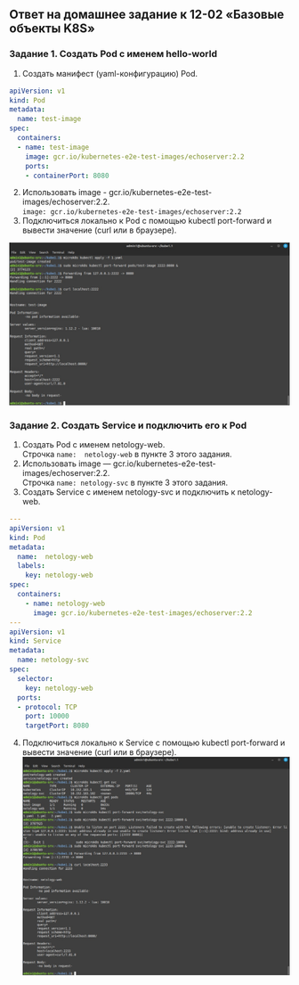 ## Ответ на домашнее задание к 12-02 «Базовые объекты K8S»


### Задание 1. Создать Pod с именем hello-world
1. Создать манифест (yaml-конфигурацию) Pod.  
```yaml
apiVersion: v1
kind: Pod
metadata:
  name: test-image
spec:
  containers:
  - name: test-image
    image: gcr.io/kubernetes-e2e-test-images/echoserver:2.2
    ports:
    - containerPort: 8080
```
2. Использовать image - gcr.io/kubernetes-e2e-test-images/echoserver:2.2.  
`image: gcr.io/kubernetes-e2e-test-images/echoserver:2.2`
3. Подключиться локально к Pod с помощью kubectl port-forward и вывести значение (curl или в браузере). 

![Scriin](src/1.1.jpg)

### Задание 2. Создать Service и подключить его к Pod
1. Создать Pod с именем netology-web.  
Строчка `name:  netology-web` в пункте 3 этого задания.
2. Использовать image — gcr.io/kubernetes-e2e-test-images/echoserver:2.2.  
Строчка `name: netology-svc` в пункте 3 этого задания.
3. Создать Service с именем netology-svc и подключить к netology-web.  
```yaml
---
apiVersion: v1
kind: Pod
metadata:
  name:  netology-web
  labels:
    key: netology-web
spec:
  containers:
    - name: netology-web
      image: gcr.io/kubernetes-e2e-test-images/echoserver:2.2
---
apiVersion: v1
kind: Service
metadata:
  name: netology-svc
spec:
  selector:
    key: netology-web
  ports:
  - protocol: TCP
    port: 10000
    targetPort: 8080
```
4. Подключиться локально к Service с помощью kubectl port-forward и вывести значение (curl или в браузере).  
![Skrin](src/2,1.jpg)